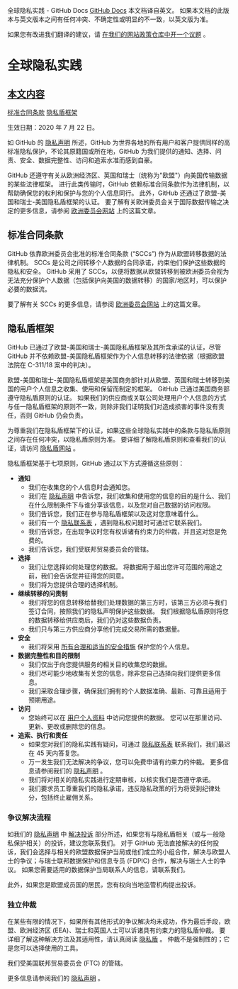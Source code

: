 全球隐私实践 - GitHub Docs
[GitHub Docs](/cn)
本文档译自英文。 如果本文档的此版本与英文版本之间有任何冲突、不确定性或明显的不一致，以英文版为准。

如果您有改进我们翻译的建议，请
[在我们的网站政策仓库中开一个议题](https://github.com/github/site-policy/issues)
。

# 全球隐私实践

## [本文内容](/github/site-policy/global-privacy-practices#in-this-article)
[标准合同条款](#standard-contractual-clauses)
[隐私盾框架](#privacy-shield-framework)

生效日期：2020 年 7 月 22 日。

如 GitHub 的
[隐私声明](/cn/github/site-policy/github-privacy-statement#githubs-global-privacy-practices)
所述，GitHub 为世界各地的所有用户和客户提供同样的高标准隐私保护，不论其原籍国或所在地，GitHub 为我们提供的通知、选择、问责、安全、数据完整性、访问和追索水准而感到自豪。

GitHub 还遵守有关从欧洲经济区、英国和瑞士（统称为"欧盟"）向美国传输数据的某些法律框架。 进行此类传输时，GitHub 依赖标准合同条款作为法律机制，以帮助确保您的权利和保护与您的个人信息同行。 此外，GitHub 还通过了欧盟-美国和瑞士-美国隐私盾框架的认证。 要了解有关欧洲委员会关于国际数据传输之决定的更多信息，请参阅
[欧洲委员会网站](https://ec.europa.eu/info/law/law-topic/data-protection/international-dimension-data-protection_en)
上的这篇文章。

## 标准合同条款

GitHub 依靠欧洲委员会批准的标准合同条款 (“SCCs”) 作为从欧盟转移数据的法律机制。 SCCs 是公司之间转移个人数据的合同承诺，约束他们保护这些数据的隐私和安全。 GitHub 采用了 SCCs，以便将数据从欧盟转移到被欧洲委员会视为无法充分保护个人数据（包括保护向美国的数据转移）的国家/地区时，可以保护必要的数据流。

要了解有关 SCCs 的更多信息，请参阅
[欧洲委员会网站](https://ec.europa.eu/info/law/law-topic/data-protection/international-dimension-data-protection/standard-contractual-clauses-scc_en)
上的这篇文章。

## 隐私盾框架

GitHub 已通过了欧盟-美国和瑞士-美国隐私盾框架及其所含承诺的认证，尽管 GitHub 并不依赖欧盟-美国隐私盾框架作为个人信息转移的法律依据（根据欧盟法院在 C-311/18 案中的判决）。

欧盟-美国和瑞士-美国隐私盾框架是美国商务部针对从欧盟、英国和瑞士转移到美国的用户个人信息之收集、使用和保留而制定的框架。 GitHub 已通过美国商务部遵守隐私盾原则的认证。 如果我们的供应商或关联公司处理用户个人信息的方式与任一隐私盾框架的原则不一致，则除非我们证明我们对造成损害的事件没有责任，否则 GitHub 仍会负责。

为尊重我们在隐私盾框架下的认证，如果这些全球隐私实践中的条款与隐私盾原则之间存在任何冲突，以隐私盾原则为准。 要详细了解隐私盾原则和查看我们的认证，请访问
[隐私盾网站](https://www.privacyshield.gov/)
。

隐私盾框架基于七项原则，GitHub 通过以下方式遵循这些原则：

- **通知**
	- 我们在收集您的个人信息时会通知您。
	- 我们在
[隐私声明](/cn/articles/github-privacy-statement)
中告诉您，我们收集和使用您的信息的目的是什么、我们在什么限制条件下与谁分享该信息，以及您对自己数据的访问权限。
	- 我们告诉您，我们正在参与隐私盾框架以及这对您意味着什么。
	- 我们有一个
[隐私联系表](https://github.com/contact/privacy)
，遇到隐私权问题时可通过它联系我们。
	- 我们告诉您，在出现争议时您有权诉诸有约束力的仲裁，并且这对您是免费的。
	- 我们告诉您，我们受联邦贸易委员会的管辖。
- **选择**
	- 我们让您选择如何处理您的数据。 将数据用于超出您许可范围的用途之前，我们会告诉您并征得您的同意。
	- 我们将为您提供合理的选择机制。
- **继续转移的问责制**
	- 我们将您的信息转移给替我们处理数据的第三方时，该第三方必须与我们签订合同，按照我们的隐私声明保护这些数据。 我们根据隐私盾原则将您的数据转移给供应商后，我们仍对这些数据负责。
	- 我们只与第三方供应商分享他们完成交易所需的数据量。
- **安全**
	- 我们将采用
[所有合理和适当的安全措施](https://github.com/security)
保护您的个人信息。
- **数据完整性和目的限制**
	- 我们仅出于向您提供服务的相关目的收集您的数据。
	- 我们尽可能少地收集有关您的信息，除非您自己选择向我们提供更多信息。
	- 我们采取合理步骤，确保我们拥有的个人数据准确、最新、可靠且适用于预期用途。
- **访问**
	- 您始终可以在
[用户个人资料](https://github.com/settings/profile)
中访问您提供的数据。 您可以在那里访问、更新、更改或删除您的信息。
- **追索、执行和责任**
	- 如果您对我们的隐私实践有疑问，可通过
[隐私联系表](https://github.com/contact/privacy)
联系我们，我们最迟在 45 天内答复您。
	- 万一发生我们无法解决的争议，您可以免费申请有约束力的仲裁。 更多信息请参阅我们的
[隐私声明](/cn/articles/github-privacy-statement)
。
	- 我们将对相关的隐私实践进行定期审核，以核实我们是否遵守承诺。
	- 我们要求员工尊重我们的隐私承诺，违反隐私政策的行为将受到纪律处分，包括终止雇佣关系。

### 争议解决流程

如我们的
[隐私声明](/cn/github/site-policy/github-privacy-statement)
中
[解决投诉](/cn/github/site-policy/github-privacy-statement#resolving-complaints)
部分所述，如果您有与隐私盾相关（或与一般隐私保护相关）的投诉，建议您联系我们。 对于 GitHub 无法直接解决的任何投诉，我们会选择与相关的欧盟数据保护当局或他们成立的小组合作，解决与欧盟人士的争议；与瑞士联邦数据保护和信息专员 (FDPIC) 合作，解决与瑞士人士的争议。 如果您需要适用的数据保护当局联系人的信息，请联系我们。

此外，如果您是欧盟成员国的居民，您有权向当地监管机构提出投诉。

### 独立仲裁

在某些有限的情况下，如果所有其他形式的争议解决均未成功，作为最后手段，欧盟、欧洲经济区 (EEA)、瑞士和英国人士可以诉诸具有约束力的隐私盾仲裁。 要详细了解这种解决方法及其适用性，请认真阅读
[隐私盾](https://www.privacyshield.gov/article?id=ANNEX-I-introduction)
。 仲裁不是强制性的；它是您可以选择使用的工具。

我们受美国联邦贸易委员会 (FTC) 的管辖。

更多信息请参阅我们的
[隐私声明](/cn/articles/github-privacy-statement)
。

